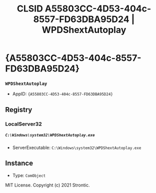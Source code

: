 ﻿---
title: "CLSID A55803CC-4D53-404c-8557-FD63DBA95D24 | WPDShextAutoplay"
excerpt: What is COM-Object CLSID A55803CC-4D53-404c-8557-FD63DBA95D24?
---

# {A55803CC-4D53-404c-8557-FD63DBA95D24}

### `WPDShextAutoplay`
* AppID: `{A55803CC-4D53-404c-8557-FD63DBA95D24}`

## Registry


### LocalServer32

##### `C:\Windows\system32\WPDShextAutoplay.exe`
* ServerExecutable: `C:\Windows\system32\WPDShextAutoplay.exe`

## Instance

* Type: `ComObject`

MIT License. Copyright (c) 2021 Strontic.


